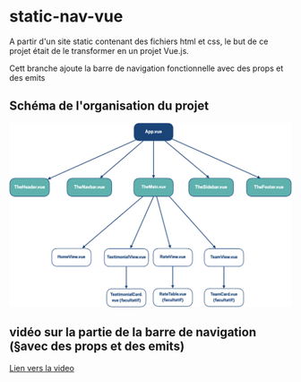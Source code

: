 # static-nav-vue

A partir d'un site static contenant des fichiers html et css, le but de ce projet était de le transformer en un projet Vue.js.

Cett branche ajoute la barre de navigation fonctionnelle avec des props et des emits

## Schéma de l'organisation du projet

![alt text](docs/organisation_projet.png)

## vidéo sur la partie de la barre de navigation (§avec des props et des emits)

[Lien vers la video](https://app.screencast.com/u30G5osqRP1bw)
